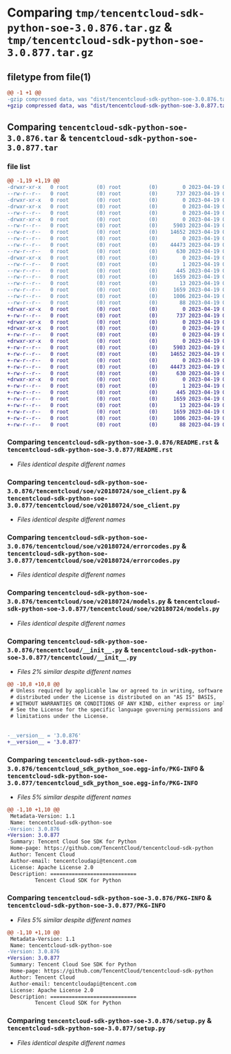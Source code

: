 # Comparing `tmp/tencentcloud-sdk-python-soe-3.0.876.tar.gz` & `tmp/tencentcloud-sdk-python-soe-3.0.877.tar.gz`

## filetype from file(1)

```diff
@@ -1 +1 @@
-gzip compressed data, was "dist/tencentcloud-sdk-python-soe-3.0.876.tar", last modified: Wed Apr 19 00:36:31 2023, max compression
+gzip compressed data, was "dist/tencentcloud-sdk-python-soe-3.0.877.tar", last modified: Wed Apr 19 09:32:13 2023, max compression
```

## Comparing `tencentcloud-sdk-python-soe-3.0.876.tar` & `tencentcloud-sdk-python-soe-3.0.877.tar`

### file list

```diff
@@ -1,19 +1,19 @@
-drwxr-xr-x   0 root         (0) root         (0)        0 2023-04-19 00:36:31.000000 tencentcloud-sdk-python-soe-3.0.876/
--rw-r--r--   0 root         (0) root         (0)      737 2023-04-19 00:36:31.000000 tencentcloud-sdk-python-soe-3.0.876/README.rst
-drwxr-xr-x   0 root         (0) root         (0)        0 2023-04-19 00:36:31.000000 tencentcloud-sdk-python-soe-3.0.876/tencentcloud/
-drwxr-xr-x   0 root         (0) root         (0)        0 2023-04-19 00:36:31.000000 tencentcloud-sdk-python-soe-3.0.876/tencentcloud/soe/
--rw-r--r--   0 root         (0) root         (0)        0 2023-04-19 00:36:31.000000 tencentcloud-sdk-python-soe-3.0.876/tencentcloud/soe/__init__.py
-drwxr-xr-x   0 root         (0) root         (0)        0 2023-04-19 00:36:31.000000 tencentcloud-sdk-python-soe-3.0.876/tencentcloud/soe/v20180724/
--rw-r--r--   0 root         (0) root         (0)     5903 2023-04-19 00:36:31.000000 tencentcloud-sdk-python-soe-3.0.876/tencentcloud/soe/v20180724/soe_client.py
--rw-r--r--   0 root         (0) root         (0)    14652 2023-04-19 00:36:31.000000 tencentcloud-sdk-python-soe-3.0.876/tencentcloud/soe/v20180724/errorcodes.py
--rw-r--r--   0 root         (0) root         (0)        0 2023-04-19 00:36:31.000000 tencentcloud-sdk-python-soe-3.0.876/tencentcloud/soe/v20180724/__init__.py
--rw-r--r--   0 root         (0) root         (0)    44473 2023-04-19 00:36:31.000000 tencentcloud-sdk-python-soe-3.0.876/tencentcloud/soe/v20180724/models.py
--rw-r--r--   0 root         (0) root         (0)      630 2023-04-19 00:36:31.000000 tencentcloud-sdk-python-soe-3.0.876/tencentcloud/__init__.py
-drwxr-xr-x   0 root         (0) root         (0)        0 2023-04-19 00:36:31.000000 tencentcloud-sdk-python-soe-3.0.876/tencentcloud_sdk_python_soe.egg-info/
--rw-r--r--   0 root         (0) root         (0)        1 2023-04-19 00:36:31.000000 tencentcloud-sdk-python-soe-3.0.876/tencentcloud_sdk_python_soe.egg-info/dependency_links.txt
--rw-r--r--   0 root         (0) root         (0)      445 2023-04-19 00:36:31.000000 tencentcloud-sdk-python-soe-3.0.876/tencentcloud_sdk_python_soe.egg-info/SOURCES.txt
--rw-r--r--   0 root         (0) root         (0)     1659 2023-04-19 00:36:31.000000 tencentcloud-sdk-python-soe-3.0.876/tencentcloud_sdk_python_soe.egg-info/PKG-INFO
--rw-r--r--   0 root         (0) root         (0)       13 2023-04-19 00:36:31.000000 tencentcloud-sdk-python-soe-3.0.876/tencentcloud_sdk_python_soe.egg-info/top_level.txt
--rw-r--r--   0 root         (0) root         (0)     1659 2023-04-19 00:36:31.000000 tencentcloud-sdk-python-soe-3.0.876/PKG-INFO
--rw-r--r--   0 root         (0) root         (0)     1006 2023-04-19 00:36:31.000000 tencentcloud-sdk-python-soe-3.0.876/setup.py
--rw-r--r--   0 root         (0) root         (0)       88 2023-04-19 00:36:31.000000 tencentcloud-sdk-python-soe-3.0.876/setup.cfg
+drwxr-xr-x   0 root         (0) root         (0)        0 2023-04-19 09:32:13.000000 tencentcloud-sdk-python-soe-3.0.877/
+-rw-r--r--   0 root         (0) root         (0)      737 2023-04-19 09:32:13.000000 tencentcloud-sdk-python-soe-3.0.877/README.rst
+drwxr-xr-x   0 root         (0) root         (0)        0 2023-04-19 09:32:13.000000 tencentcloud-sdk-python-soe-3.0.877/tencentcloud/
+drwxr-xr-x   0 root         (0) root         (0)        0 2023-04-19 09:32:13.000000 tencentcloud-sdk-python-soe-3.0.877/tencentcloud/soe/
+-rw-r--r--   0 root         (0) root         (0)        0 2023-04-19 09:32:13.000000 tencentcloud-sdk-python-soe-3.0.877/tencentcloud/soe/__init__.py
+drwxr-xr-x   0 root         (0) root         (0)        0 2023-04-19 09:32:13.000000 tencentcloud-sdk-python-soe-3.0.877/tencentcloud/soe/v20180724/
+-rw-r--r--   0 root         (0) root         (0)     5903 2023-04-19 09:32:13.000000 tencentcloud-sdk-python-soe-3.0.877/tencentcloud/soe/v20180724/soe_client.py
+-rw-r--r--   0 root         (0) root         (0)    14652 2023-04-19 09:32:13.000000 tencentcloud-sdk-python-soe-3.0.877/tencentcloud/soe/v20180724/errorcodes.py
+-rw-r--r--   0 root         (0) root         (0)        0 2023-04-19 09:32:13.000000 tencentcloud-sdk-python-soe-3.0.877/tencentcloud/soe/v20180724/__init__.py
+-rw-r--r--   0 root         (0) root         (0)    44473 2023-04-19 09:32:13.000000 tencentcloud-sdk-python-soe-3.0.877/tencentcloud/soe/v20180724/models.py
+-rw-r--r--   0 root         (0) root         (0)      630 2023-04-19 09:32:13.000000 tencentcloud-sdk-python-soe-3.0.877/tencentcloud/__init__.py
+drwxr-xr-x   0 root         (0) root         (0)        0 2023-04-19 09:32:13.000000 tencentcloud-sdk-python-soe-3.0.877/tencentcloud_sdk_python_soe.egg-info/
+-rw-r--r--   0 root         (0) root         (0)        1 2023-04-19 09:32:13.000000 tencentcloud-sdk-python-soe-3.0.877/tencentcloud_sdk_python_soe.egg-info/dependency_links.txt
+-rw-r--r--   0 root         (0) root         (0)      445 2023-04-19 09:32:13.000000 tencentcloud-sdk-python-soe-3.0.877/tencentcloud_sdk_python_soe.egg-info/SOURCES.txt
+-rw-r--r--   0 root         (0) root         (0)     1659 2023-04-19 09:32:13.000000 tencentcloud-sdk-python-soe-3.0.877/tencentcloud_sdk_python_soe.egg-info/PKG-INFO
+-rw-r--r--   0 root         (0) root         (0)       13 2023-04-19 09:32:13.000000 tencentcloud-sdk-python-soe-3.0.877/tencentcloud_sdk_python_soe.egg-info/top_level.txt
+-rw-r--r--   0 root         (0) root         (0)     1659 2023-04-19 09:32:13.000000 tencentcloud-sdk-python-soe-3.0.877/PKG-INFO
+-rw-r--r--   0 root         (0) root         (0)     1006 2023-04-19 09:32:13.000000 tencentcloud-sdk-python-soe-3.0.877/setup.py
+-rw-r--r--   0 root         (0) root         (0)       88 2023-04-19 09:32:13.000000 tencentcloud-sdk-python-soe-3.0.877/setup.cfg
```

### Comparing `tencentcloud-sdk-python-soe-3.0.876/README.rst` & `tencentcloud-sdk-python-soe-3.0.877/README.rst`

 * *Files identical despite different names*

### Comparing `tencentcloud-sdk-python-soe-3.0.876/tencentcloud/soe/v20180724/soe_client.py` & `tencentcloud-sdk-python-soe-3.0.877/tencentcloud/soe/v20180724/soe_client.py`

 * *Files identical despite different names*

### Comparing `tencentcloud-sdk-python-soe-3.0.876/tencentcloud/soe/v20180724/errorcodes.py` & `tencentcloud-sdk-python-soe-3.0.877/tencentcloud/soe/v20180724/errorcodes.py`

 * *Files identical despite different names*

### Comparing `tencentcloud-sdk-python-soe-3.0.876/tencentcloud/soe/v20180724/models.py` & `tencentcloud-sdk-python-soe-3.0.877/tencentcloud/soe/v20180724/models.py`

 * *Files identical despite different names*

### Comparing `tencentcloud-sdk-python-soe-3.0.876/tencentcloud/__init__.py` & `tencentcloud-sdk-python-soe-3.0.877/tencentcloud/__init__.py`

 * *Files 2% similar despite different names*

```diff
@@ -10,8 +10,8 @@
 # Unless required by applicable law or agreed to in writing, software
 # distributed under the License is distributed on an "AS IS" BASIS,
 # WITHOUT WARRANTIES OR CONDITIONS OF ANY KIND, either express or implied.
 # See the License for the specific language governing permissions and
 # limitations under the License.
 
 
-__version__ = '3.0.876'
+__version__ = '3.0.877'
```

### Comparing `tencentcloud-sdk-python-soe-3.0.876/tencentcloud_sdk_python_soe.egg-info/PKG-INFO` & `tencentcloud-sdk-python-soe-3.0.877/tencentcloud_sdk_python_soe.egg-info/PKG-INFO`

 * *Files 5% similar despite different names*

```diff
@@ -1,10 +1,10 @@
 Metadata-Version: 1.1
 Name: tencentcloud-sdk-python-soe
-Version: 3.0.876
+Version: 3.0.877
 Summary: Tencent Cloud Soe SDK for Python
 Home-page: https://github.com/TencentCloud/tencentcloud-sdk-python
 Author: Tencent Cloud
 Author-email: tencentcloudapi@tencent.com
 License: Apache License 2.0
 Description: ============================
         Tencent Cloud SDK for Python
```

### Comparing `tencentcloud-sdk-python-soe-3.0.876/PKG-INFO` & `tencentcloud-sdk-python-soe-3.0.877/PKG-INFO`

 * *Files 5% similar despite different names*

```diff
@@ -1,10 +1,10 @@
 Metadata-Version: 1.1
 Name: tencentcloud-sdk-python-soe
-Version: 3.0.876
+Version: 3.0.877
 Summary: Tencent Cloud Soe SDK for Python
 Home-page: https://github.com/TencentCloud/tencentcloud-sdk-python
 Author: Tencent Cloud
 Author-email: tencentcloudapi@tencent.com
 License: Apache License 2.0
 Description: ============================
         Tencent Cloud SDK for Python
```

### Comparing `tencentcloud-sdk-python-soe-3.0.876/setup.py` & `tencentcloud-sdk-python-soe-3.0.877/setup.py`

 * *Files identical despite different names*

